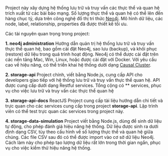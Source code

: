 Project này xây dựng hệ thống lưu trữ và truy vấn các thực thể và quan hệ trích xuất từ các bài báo mạng.
Số lượng thực thể và quan hệ có thể lên đến hàng chục tỷ, dựa trên công nghệ đồ thị tri thức [Neo4j](https://neo4j.com/).
Mô hình dữ liệu, các node, label, relationship, properties đã được thiết kế tối ưu.

Các tài nguyên quan trọng trong project:

**1. neo4j administration** Hướng dẫn quản trị hệ thống lưu trữ và truy vấn thực thể quan hệ, bao gồm cài đặt Neo4j, sao lưu (backup), và khôi phục (restore) dữ liệu trong quá trình hoạt động. Neo4j có thể được cài đặt trên các nền tảng Mac, Win, Linux, hoặc được cài đặt với Docker. Với yêu cầu cao về hiệu năng, có thể triển khai hệ thống dưới dạng [Causal Cluster](https://neo4j.com/docs/operations-manual/current/clustering/).

**2. storage-api** Project chính, viết bằng Node.js, cung cấp API cho developers giao tiếp với hệ thống lưu trữ và truy vấn thực thể quan hệ. API được cung cấp dưới dạng Restful services. Tổng cộng có ** services, phục vụ cho việc lưu trữ và truy vấn các thực thể quan hệ

**3. storage-api-docs** ReactJS Project cung cấp tài liệu hướng dẫn chi tiết và trực quan cho các services cung cấp trong project **storage-api**. Lập trình viên có thể test trực quan các services trong project này.

**4. storage-data-simulation** Project viết bằng Node.js, dùng để sinh dữ liệu tự động, cho phép đánh giá hiệu năng hệ thống. Dữ liệu được sinh ra dưới định dạng CSV, tùy theo cấu hình về số lượng thực thể và quan hệ giữa chúng. Các file CSV sau đó có thể được import vào cơ sở dữ liệu Neo4j. Cách làm này cho phép tạo lượng dữ liệu rất lớn trong thời gian ngắn, phục vụ cho việc kiểm thử hiệu năng hệ thống.